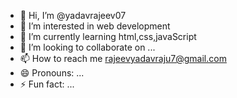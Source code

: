 - 👋 Hi, I’m @yadavrajeev07
- 👀 I’m interested in web development
- 🌱 I’m currently learning html,css,javaScript
- 💞️ I’m looking to collaborate on ...
- 📫 How to reach me rajeevyadavraju7@gmail.com
- 😄 Pronouns: ...
- ⚡ Fun fact: ...

<!---
yadavrajeev07/yadavrajeev07 is a ✨ special ✨ repository because its `README.md` (this file) appears on your GitHub profile.
You can click the Preview link to take a look at your changes.
--->
